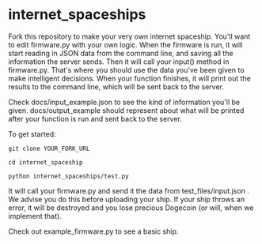 internet_spaceships
========
Fork this repository to make your very own internet spaceship. You'll want to
edit firmware.py with your own logic. When the firmware is run,
it will start reading in JSON data from the command line,
and saving all the information the server sends. Then it will call your
input() method in firmware.py. That's where you should use the data you've
been given to make intelligent decisions. When your function finishes,
it will print out the results to the command line, which will be sent back
to the server.

Check docs/input_example.json to see the kind of information you'll be given.
docs/output_example should represent about what will be printed after your
function is run and sent back to the server.

To get started:

    git clone YOUR_FORK_URL

    cd internet_spaceship

    python internet_spaceships/test.py

It will call your firmware.py and send it the data from test_files/input.json
. We advise you do this before uploading your ship. If your ship throws an
error, it will be destroyed and you lose precious Dogecoin (or will,
when we implement that).

Check out example_firmware.py to see a basic ship.
